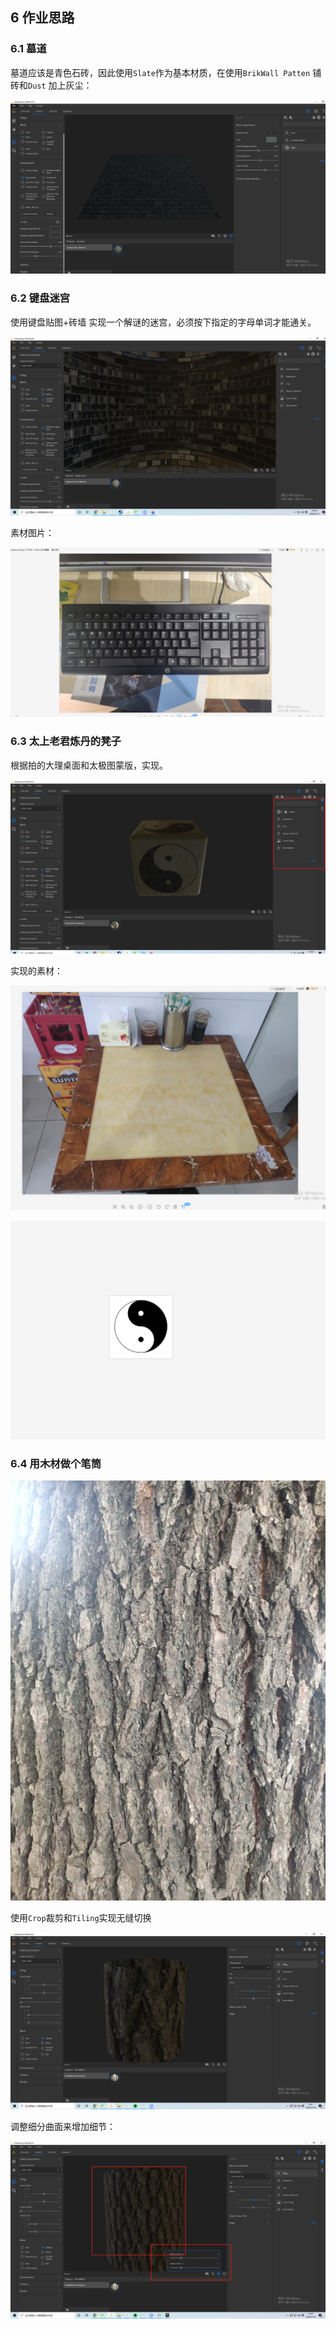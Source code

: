 ## 6 作业思路

### 6.1 墓道

墓道应该是青色石砖，因此使用`Slate`作为基本材质，在使用`BrikWall Patten` 铺砖和`Dust` 加上灰尘：

![image-20200713191221170](./images//image-20200713191221170.png)

### 6.2 键盘迷宫

使用键盘贴图+砖墙 实现一个解谜的迷宫，必须按下指定的字母单词才能通关。

![image-20200713193016075](./images//image-20200713193016075.png)

素材图片：

![image-20200713193722765](./images//image-20200713193722765.png)

### 6.3 太上老君炼丹的凳子

根据拍的大理桌面和太极图蒙版，实现。

![image-20200713193456446](./images//image-20200713193456446.png)

实现的素材：

![image-20200713193540669](./images//image-20200713193540669.png)

![image-20200713193625615](./images//image-20200713193625615.png)

### 6.4 用木材做个笔筒

![image-20200714093937550](./images//image-20200714093937550.png)

使用`Crop`裁剪和`Tiling`实现无缝切换

![image-20200714094114773](./images//image-20200714094114773.png)

调整细分曲面来增加细节：

![image-20200714104813742](./images/image-20200714104813742.png)